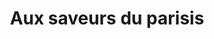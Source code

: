 ---
title: "Aux saveurs du parisis"
url: /cormeilles-en-parisis/aux-saveurs-du-parisis/
shop: boulangerie
---